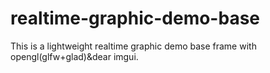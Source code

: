 # realtime-graphic-demo-base
This is a lightweight realtime graphic demo base frame with opengl(glfw+glad)&amp;dear imgui.
